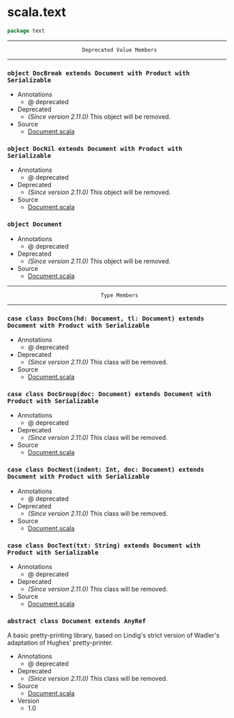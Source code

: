 
#                                  scala.text                                  #

```scala
package text
```


--------------------------------------------------------------------------------
                            Deprecated Value Members
--------------------------------------------------------------------------------


### `object DocBreak extends Document with Product with Serializable`        ###

* Annotations
  * @ deprecated
* Deprecated
  * _(Since version 2.11.0)_ This object will be removed.
* Source
  * [Document.scala](https://github.com/scala/scala/tree/6d09a1ba5f/src/library/scala/text/Document.scala#L1)


### `object DocNil extends Document with Product with Serializable`          ###

* Annotations
  * @ deprecated
* Deprecated
  * _(Since version 2.11.0)_ This object will be removed.
* Source
  * [Document.scala](https://github.com/scala/scala/tree/6d09a1ba5f/src/library/scala/text/Document.scala#L1)


### `object Document`                                                        ###

* Annotations
  * @ deprecated
* Deprecated
  * _(Since version 2.11.0)_ This object will be removed.
* Source
  * [Document.scala](https://github.com/scala/scala/tree/6d09a1ba5f/src/library/scala/text/Document.scala#L1)


--------------------------------------------------------------------------------
                                  Type Members
--------------------------------------------------------------------------------


### `case class DocCons(hd: Document, tl: Document) extends Document with Product with Serializable` ###

* Annotations
  * @ deprecated
* Deprecated
  * _(Since version 2.11.0)_ This class will be removed.
* Source
  * [Document.scala](https://github.com/scala/scala/tree/6d09a1ba5f/src/library/scala/text/Document.scala#L1)


### `case class DocGroup(doc: Document) extends Document with Product with Serializable` ###

* Annotations
  * @ deprecated
* Deprecated
  * _(Since version 2.11.0)_ This class will be removed.
* Source
  * [Document.scala](https://github.com/scala/scala/tree/6d09a1ba5f/src/library/scala/text/Document.scala#L1)


### `case class DocNest(indent: Int, doc: Document) extends Document with Product with Serializable` ###

* Annotations
  * @ deprecated
* Deprecated
  * _(Since version 2.11.0)_ This class will be removed.
* Source
  * [Document.scala](https://github.com/scala/scala/tree/6d09a1ba5f/src/library/scala/text/Document.scala#L1)


### `case class DocText(txt: String) extends Document with Product with Serializable` ###

* Annotations
  * @ deprecated
* Deprecated
  * _(Since version 2.11.0)_ This class will be removed.
* Source
  * [Document.scala](https://github.com/scala/scala/tree/6d09a1ba5f/src/library/scala/text/Document.scala#L1)


### `abstract class Document extends AnyRef`                                 ###

A basic pretty-printing library, based on Lindig's strict version of Wadler's
adaptation of Hughes' pretty-printer.

* Annotations
  * @ deprecated
* Deprecated
  * _(Since version 2.11.0)_ This class will be removed.
* Source
  * [Document.scala](https://github.com/scala/scala/tree/6d09a1ba5f/src/library/scala/text/Document.scala#L1)
* Version
  * 1.0

